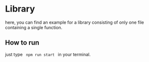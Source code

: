 # Library

here, you can find an example for a library consisting of only one file containing a single function.

## How to run

just type <code> npm run start </code> in your terminal.
